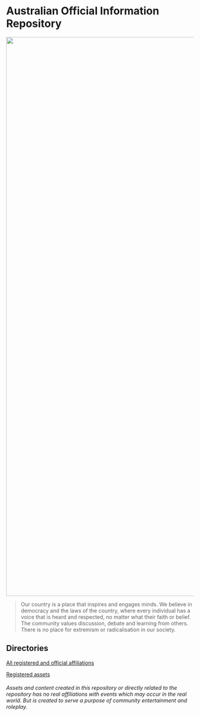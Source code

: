 # Australian Official Information Repository



<img src="https://cloud.githubusercontent.com/assets/18582414/25780387/1d938412-331f-11e7-9c7f-10bb15e43446.jpg" width="1500">

> Our country is a place that inspires and engages minds. We believe in democracy and the laws of the country, where every individual has a voice that is heard and respected, no matter what their faith or belief. The community values discussion, debate and learning from others. There is no place for extremism or radicalisation in our society.


Directories
----------

[All registered and official affiliations](https://github.com/EXYZED/AustralianPublicRepository/blob/Assets/AllGroups.md)

[Registered assets](https://github.com/EXYZED/AustralianPublicRepository/blob/Assets/RegisteredForms.md)









































  

###### Assets and content created in this repository or directly related to the repository has no real affiliations with events which may occur in the real world. But is created to serve a purpose of community entertainment and roleplay.
